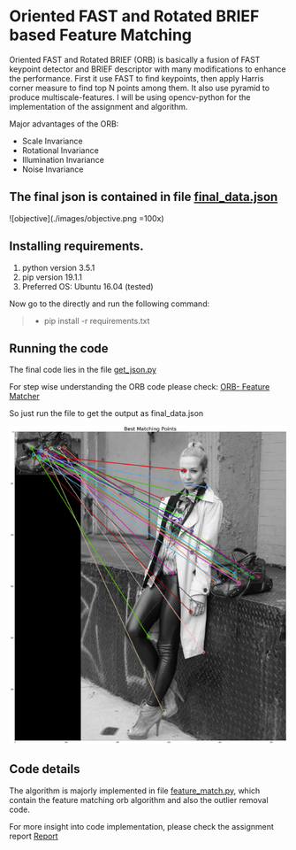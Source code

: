 # Oriented FAST and Rotated BRIEF based Feature Matching

Oriented FAST and Rotated BRIEF (ORB) is basically a fusion of FAST keypoint detector and BRIEF descriptor with many modifications to enhance the performance. First it use FAST to find keypoints, then apply Harris corner measure to find top N points among them. It also use pyramid to produce multiscale-features. I will be using opencv-python for the implementation of the assignment and algorithm.

Major advantages of the ORB:
* Scale Invariance
* Rotational Invariance
* Illumination Invariance
* Noise Invariance

## The final json is contained in file <a href="https://github.com/vishnoitanuj/CV-Feature-Extraction/blob/master/final_data.json">final_data.json</a>

![objective](./images/objective.png =100x)

## Installing requirements.
 1) python version 3.5.1
 2) pip version 19.1.1
 3) Preferred OS: Ubuntu 16.04 (tested)

 Now go to the directly and run the following command:
  
  >* pip install -r requirements.txt

## Running the code
 The final code lies in the file <a href="https://github.com/vishnoitanuj/CV-Feature-Extraction/blob/master/get_json.py">get_json.py</a>

 For step wise understanding the ORB code please check: <a href="https://github.com/vishnoitanuj/CV-Feature-Extraction/blob/master/ORB-%20Feature%20Matcher.ipynb">ORB- Feature Matcher</a>

 So just run the file to get the output as final_data.json

 ![objective](./images/matches.png)

## Code details
 The algorithm is majorly implemented in file <a href="https://github.com/vishnoitanuj/CV-Feature-Extraction/blob/master/feature_match.py">feature_match.py</a>, which contain the feature matching orb algorithm and also the outlier removal code.

For more insight into code implementation, please check the assignment report <a href="https://github.com/vishnoitanuj/CV-Feature-Extraction/blob/master/Report.pdf" target=__blank>Report</a>